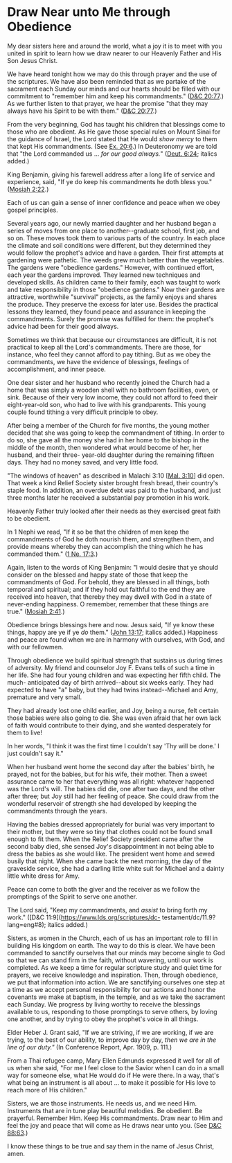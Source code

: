 # Draw Near unto Me through Obedience

My dear sisters here and around the world, what a joy it is to meet with you
united in spirit to learn how we draw nearer to our Heavenly Father and His
Son Jesus Christ.

We have heard tonight how we may do this through prayer and the use of the
scriptures. We have also been reminded that as we partake of the sacrament
each Sunday our minds and our hearts should be filled with our commitment to
"remember him and keep his commandments." ([D&amp;C
20:77](https://www.lds.org/scriptures/dc-testament/dc/20.77?lang=eng#76).) As
we further listen to that prayer, we hear the promise "that they may always
have his Spirit to be with them." ([D&amp;C
20:77](https://www.lds.org/scriptures/dc-testament/dc/20.77?lang=eng#76).)

From the very beginning, God has taught his children that blessings come to
those who are obedient. As He gave those special rules on Mount Sinai for the
guidance of Israel, the Lord stated that He would _show mercy_ to them that
kept His commandments. (See [Ex.
20:6](https://www.lds.org/scriptures/ot/ex/20.6?lang=eng#5).) In Deuteronomy
we are told that "the Lord commanded us ... _for our good always._" ([Deut.
6:24](https://www.lds.org/scriptures/ot/deut/6.24?lang=eng#23); italics
added.)

King Benjamin, giving his farewell address after a long life of service and
experience, said, "If ye do keep his commandments he doth bless you." ([Mosiah
2:22](https://www.lds.org/scriptures/bofm/mosiah/2.22?lang=eng#21).)

Each of us can gain a sense of inner confidence and peace when we obey gospel
principles.

Several years ago, our newly married daughter and her husband began a series
of moves from one place to another--graduate school, first job, and so on.
These moves took them to various parts of the country. In each place the
climate and soil conditions were different, but they determined they would
follow the prophet's advice and have a garden. Their first attempts at
gardening were pathetic. The weeds grew much better than the vegetables. The
gardens were "obedience gardens." However, with continued effort, each year
the gardens improved. They learned new techniques and developed skills. As
children came to their family, each was taught to work and take responsibility
in those "obedience gardens." Now their gardens are attractive, worthwhile
"survival" projects, as the family enjoys and shares the produce. They
preserve the excess for later use. Besides the practical lessons they learned,
they found peace and assurance in keeping the commandments. Surely the promise
was fulfilled for them: the prophet's advice had been for their good always.

Sometimes we think that because our circumstances are difficult, it is not
practical to keep all the Lord's commandments. There are those, for instance,
who feel they cannot afford to pay tithing. But as we obey the commandments,
we have the evidence of blessings, feelings of accomplishment, and inner
peace.

One dear sister and her husband who recently joined the Church had a home that
was simply a wooden shell with no bathroom facilities, oven, or sink. Because
of their very low income, they could not afford to feed their eight-year-old
son, who had to live with his grandparents. This young couple found tithing a
very difficult principle to obey.

After being a member of the Church for five months, the young mother decided
that she was going to keep the commandment of tithing. In order to do so, she
gave all the money she had in her home to the bishop in the middle of the
month, then wondered what would become of her, her husband, and their three-
year-old daughter during the remaining fifteen days. They had no money saved,
and very little food.

"The windows of heaven" as described in Malachi 3:10 [[Mal.
3:10](https://www.lds.org/scriptures/ot/mal/3.10?lang=eng#9)] did open. That
week a kind Relief Society sister brought fresh bread, their country's staple
food. In addition, an overdue debt was paid to the husband, and just three
months later he received a substantial pay promotion in his work.

Heavenly Father truly looked after their needs as they exercised great faith
to be obedient.

In 1 Nephi we read, "If it so be that the children of men keep the
commandments of God he doth nourish them, and strengthen them, and provide
means whereby they can accomplish the thing which he has commanded them." ([1
Ne. 17:3](https://www.lds.org/scriptures/bofm/1-ne/17.3?lang=eng#2).)

Again, listen to the words of King Benjamin: "I would desire that ye should
consider on the blessed and happy state of those that keep the commandments of
God. For behold, they are blessed in all things, both temporal and spiritual;
and if they hold out faithful to the end they are received into heaven, that
thereby they may dwell with God in a state of never-ending happiness. O
remember, remember that these things are true." ([Mosiah
2:41](https://www.lds.org/scriptures/bofm/mosiah/2.41?lang=eng#40).)

Obedience brings blessings here and now. Jesus said, "If ye know these things,
happy are ye if ye _do_ them." ([John
13:17](https://www.lds.org/scriptures/nt/john/13.17?lang=eng#16); italics
added.) Happiness and peace are found when we are in harmony with ourselves,
with God, and with our fellowmen.

Through obedience we build spiritual strength that sustains us during times of
adversity. My friend and counselor Joy F. Evans tells of such a time in her
life. She had four young children and was expecting her fifth child. The much-
anticipated day of birth arrived--about six weeks early. They had expected to
have "a" baby, but they had twins instead--Michael and Amy, premature and very
small.

They had already lost one child earlier, and Joy, being a nurse, felt certain
those babies were also going to die. She was even afraid that her own lack of
faith would contribute to their dying, and she wanted desperately for them to
live!

In her words, "I think it was the first time I couldn't say 'Thy will be
done.' I just couldn't say it."

When her husband went home the second day after the babies' birth, he prayed,
not for the babies, but for his wife, their mother. Then a sweet assurance
came to her that everything was all right: whatever happened was the Lord's
will. The babies did die, one after two days, and the other after three; but
Joy still had her feeling of peace. She could draw from the wonderful
reservoir of strength she had developed by keeping the commandments through
the years.

Having the babies dressed appropriately for burial was very important to their
mother, but they were so tiny that clothes could not be found small enough to
fit them. When the Relief Society president came after the second baby died,
she sensed Joy's disappointment in not being able to dress the babies as she
would like. The president went home and sewed busily that night. When she came
back the next morning, the day of the graveside service, she had a darling
little white suit for Michael and a dainty little white dress for Amy.

Peace can come to both the giver and the receiver as we follow the promptings
of the Spirit to serve one another.

The Lord said, "Keep my commandments, and _assist_ to bring forth my work."
([D&amp;C 11:9](https://www.lds.org/scriptures/dc-
testament/dc/11.9?lang=eng#8); italics added.)

Sisters, as women in the Church, each of us has an important role to fill in
building His kingdom on earth. The way to do this is clear. We have been
commanded to sanctify ourselves that our minds may become single to God so
that we can stand firm in the faith, without wavering, until our work is
completed. As we keep a time for regular scripture study and quiet time for
prayers, we receive knowledge and inspiration. Then, through obedience, we put
that information into action. We are sanctifying ourselves one step at a time
as we accept personal responsibility for our actions and honor the covenants
we make at baptism, in the temple, and as we take the sacrament each Sunday.
We progress by living worthy to receive the blessings available to us,
responding to those promptings to serve others, by loving one another, and by
trying to obey the prophet's voice in all things.

Elder Heber J. Grant said, "If we are striving, if we are working, if we are
trying, to the best of our ability, to improve day by day, _then we are in the
line of our duty."_ (In Conference Report, Apr. 1909, p. 111.)

From a Thai refugee camp, Mary Ellen Edmunds expressed it well for all of us
when she said, "For me I feel close to the Savior when I can do in a small way
for someone else, what He would do if He were there. In a way, that's what
being an instrument is all about ... to make it possible for His love to reach
more of His children."

Sisters, we are those instruments. He needs us, and we need Him. Instruments
that are in tune play beautiful melodies. Be obedient. Be prayerful. Remember
Him. Keep His commandments. Draw near to Him and feel the joy and peace that
will come as He draws near unto you. (See [D&amp;C
88:63](https://www.lds.org/scriptures/dc-testament/dc/88.63?lang=eng#62).)

I know these things to be true and say them in the name of Jesus Christ, amen.

